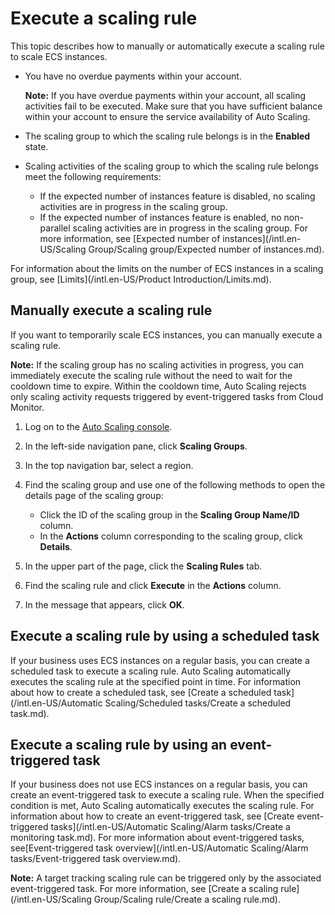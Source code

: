 # Execute a scaling rule

This topic describes how to manually or automatically execute a scaling rule to scale ECS instances.

-   You have no overdue payments within your account.

    **Note:** If you have overdue payments within your account, all scaling activities fail to be executed. Make sure that you have sufficient balance within your account to ensure the service availability of Auto Scaling.

-   The scaling group to which the scaling rule belongs is in the **Enabled** state.
-   Scaling activities of the scaling group to which the scaling rule belongs meet the following requirements:
    -   If the expected number of instances feature is disabled, no scaling activities are in progress in the scaling group.
    -   If the expected number of instances feature is enabled, no non-parallel scaling activities are in progress in the scaling group. For more information, see [Expected number of instances](/intl.en-US/Scaling Group/Scaling group/Expected number of instances.md).

For information about the limits on the number of ECS instances in a scaling group, see [Limits](/intl.en-US/Product Introduction/Limits.md).

## Manually execute a scaling rule

If you want to temporarily scale ECS instances, you can manually execute a scaling rule.

**Note:** If the scaling group has no scaling activities in progress, you can immediately execute the scaling rule without the need to wait for the cooldown time to expire. Within the cooldown time, Auto Scaling rejects only scaling activity requests triggered by event-triggered tasks from Cloud Monitor.

1.  Log on to the [Auto Scaling console](https://essnew.console.aliyun.com/).

2.  In the left-side navigation pane, click **Scaling Groups**.

3.  In the top navigation bar, select a region.

4.  Find the scaling group and use one of the following methods to open the details page of the scaling group:

    -   Click the ID of the scaling group in the **Scaling Group Name/ID** column.
    -   In the **Actions** column corresponding to the scaling group, click **Details**.
5.  In the upper part of the page, click the **Scaling Rules** tab.

6.  Find the scaling rule and click **Execute** in the **Actions** column.

7.  In the message that appears, click **OK**.


## Execute a scaling rule by using a scheduled task

If your business uses ECS instances on a regular basis, you can create a scheduled task to execute a scaling rule. Auto Scaling automatically executes the scaling rule at the specified point in time. For information about how to create a scheduled task, see [Create a scheduled task](/intl.en-US/Automatic Scaling/Scheduled tasks/Create a scheduled task.md).

## Execute a scaling rule by using an event-triggered task

If your business does not use ECS instances on a regular basis, you can create an event-triggered task to execute a scaling rule. When the specified condition is met, Auto Scaling automatically executes the scaling rule. For information about how to create an event-triggered task, see [Create event-triggered tasks](/intl.en-US/Automatic Scaling/Alarm tasks/Create a monitoring task.md). For more information about event-triggered tasks, see[Event-triggered task overview](/intl.en-US/Automatic Scaling/Alarm tasks/Event-triggered task overview.md).

**Note:** A target tracking scaling rule can be triggered only by the associated event-triggered task. For more information, see [Create a scaling rule](/intl.en-US/Scaling Group/Scaling rule/Create a scaling rule.md).

